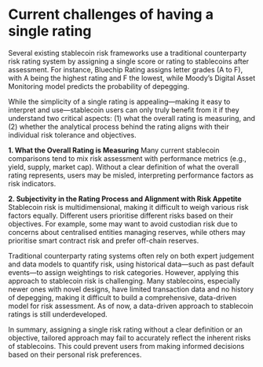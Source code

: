 # Current challenges of having a single rating
Several existing stablecoin risk frameworks use a traditional counterparty risk rating system by assigning a single score or rating to stablecoins after assessment. For instance, Bluechip Rating assigns letter grades (A to F), with A being the highest rating and F the lowest, while Moody’s Digital Asset Monitoring model predicts the probability of depegging.

While the simplicity of a single rating is appealing—making it easy to interpret and use—stablecoin users can only truly benefit from it if they understand two critical aspects: (1) what the overall rating is measuring, and (2) whether the analytical process behind the rating aligns with their individual risk tolerance and objectives.

**1. What the Overall Rating is Measuring**
Many current stablecoin comparisons tend to mix risk assessment with performance metrics (e.g., yield, supply, market cap). Without a clear definition of what the overall rating represents, users may be misled, interpreting performance factors as risk indicators.

**2. Subjectivity in the Rating Process and Alignment with Risk Appetite**
Stablecoin risk is multidimensional, making it difficult to weigh various risk factors equally. Different users prioritise different risks based on their objectives. For example, some may want to avoid custodian risk due to concerns about centralised entities managing reserves, while others may prioritise smart contract risk and prefer off-chain reserves.

Traditional counterparty rating systems often rely on both expert judgement and data models to quantify risk, using historical data—such as past default events—to assign weightings to risk categories. However, applying this approach to stablecoin risk is challenging. Many stablecoins, especially newer ones with novel designs, have limited transaction data and no history of depegging, making it difficult to build a comprehensive, data-driven model for risk assessment. As of now, a data-driven approach to stablecoin ratings is still underdeveloped.

In summary, assigning a single risk rating without a clear definition or an objective, tailored approach may fail to accurately reflect the inherent risks of stablecoins. This could prevent users from making informed decisions based on their personal risk preferences.

